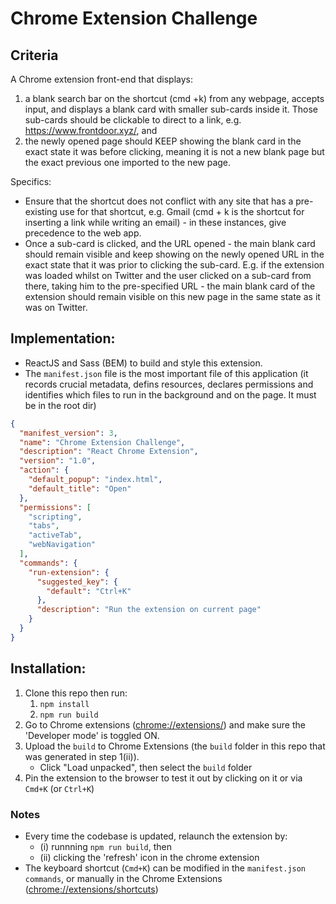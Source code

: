 # Chrome Extension Challenge

## Criteria
A Chrome extension front-end that displays:
  1. a blank search bar on the shortcut (cmd +k) from any webpage, accepts input, and displays a blank card with smaller sub-cards inside it. Those sub-cards should be clickable to direct to a link, e.g. https://www.frontdoor.xyz/, and 
  2. the newly opened page should KEEP showing the blank card in the exact state it was before clicking, meaning it is not a new blank page but the exact previous one imported to the new page.

Specifics:
- Ensure that the shortcut does not conflict with any site that has a pre-existing use for that shortcut, e.g. Gmail (cmd + k is the shortcut for inserting a link while writing an email) - in these instances, give precedence to the web app.
- Once a sub-card is clicked, and the URL opened - the main blank card should remain visible and keep showing on the newly opened URL in the exact state that it was prior to clicking the sub-card. E.g. if the extension was loaded whilst on Twitter and the user clicked on a sub-card from there, taking him to the pre-specified URL - the main blank card of the extension should remain visible on this new page in the same state as it was on Twitter.

## Implementation:
- ReactJS and Sass (BEM) to build and style this extension.
- The `manifest.json` file is the most important file of this application (it records crucial metadata, defins resources, declares permissions and identifies which files to run in the background and on the page. It must be in the root dir)
```json
{
  "manifest_version": 3,
  "name": "Chrome Extension Challenge",
  "description": "React Chrome Extension",
  "version": "1.0",
  "action": {
    "default_popup": "index.html",
    "default_title": "Open"
  },
  "permissions": [
    "scripting",
    "tabs",
    "activeTab",
    "webNavigation"
  ],
  "commands": {
    "run-extension": {
      "suggested_key": {
        "default": "Ctrl+K"
      },
      "description": "Run the extension on current page"
    }
  }
}
```

## Installation:
1. Clone this repo then run:
    1.  `npm install`
    2. `npm run build`
2. Go to Chrome extensions ([chrome://extensions/](chrome://extensions/)) and make sure the 'Developer mode' is toggled ON.
3. Upload the `build` to Chrome Extensions (the `build` folder in this repo that was generated in step 1(ii)).
    - Click "Load unpacked", then select the `build` folder 
4. Pin the extension to the browser to test it out by clicking on it or via `Cmd+K` (or `Ctrl+K`)

### Notes 
- Every time the codebase is updated, relaunch the extension by: 
    - (i) runnning `npm run build`, then
    - (ii) clicking the 'refresh' icon in the chrome extension
- The keyboard shortcut (`Cmd+K`) can be modified in the `manifest.json` `commands`, or manually in the Chrome Extensions ([chrome://extensions/shortcuts](chrome://extensions/shortcuts))

